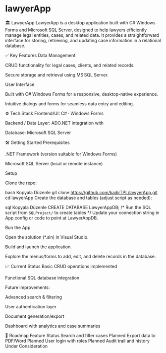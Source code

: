 # lawyerApp
🏛 LawyerApp
LawyerApp is a desktop application built with C# Windows Forms and Microsoft SQL Server, designed to help lawyers efficiently manage legal entities, cases, and related data. It provides a straightforward interface for storing, retrieving, and updating case information in a relational database.

✅ Key Features
Data Management

CRUD functionality for legal cases, clients, and related records.

Secure storage and retrieval using MS SQL Server.

User Interface

Built with C# Windows Forms for a responsive, desktop-native experience.

Intuitive dialogs and forms for seamless data entry and editing.

⚙️ Tech Stack
Frontend/UI: C# · Windows Forms

Backend / Data Layer: ADO.NET integration with

Database: Microsoft SQL Server

🛠 Getting Started
Prerequisites

.NET Framework (version suitable for Windows Forms)

Microsoft SQL Server (local or remote instance)

Setup

Clone the repo:

bash
Kopyala
Düzenle
git clone https://github.com/kadirTPL/lawyerApp.git
cd lawyerApp
Create the database and tables (adjust script as needed):

sql
Kopyala
Düzenle
CREATE DATABASE LawyerAppDB;
/* Run the SQL script from `SQLProject/` to create tables */
Update your connection string in App.config or code to point at LawyerAppDB.

Run the App

Open the solution (*.sln) in Visual Studio.

Build and launch the application.

Explore the menus/forms to add, edit, and delete records in the database.

📈 Current Status
 Basic CRUD operations implemented

 Functional SQL database integration

 Future improvements:

Advanced search & filtering

User authentication layer

Document generation/export

Dashboard with analytics and case summaries

🌟 Roadmap
Feature	Status
Search and filter cases	Planned
Export data to PDF/Word	Planned
User login with roles	Planned
Audit trail and history	Under Consideration
